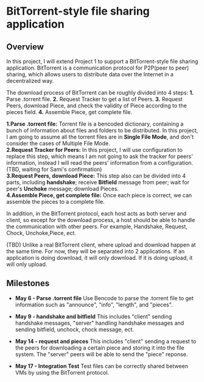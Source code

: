 # BitTorrent-style file sharing application
## Overview

In this project, I will extend Project 1 to support a BitTorrent-style file sharing application. BitTorrent is a communication protocol for P2P(peer to peer) sharing, which allows users to distribute data over the Internet in a decentralized way. 

The download process of BitTorrent can be roughly divided into 4 steps: **1.** Parse .torrent file. **2.** Request Tracker to get a list of Peers. **3.** Request Peers, download Piece, and check the validity of Piece according to the pieces field. **4.** Assemble Piece, get complete file. 


**1.Parse .torrent file:** Torrent file is a bencoded dictionary, containing a bunch of information about files and folders to be distributed. In this project, I am going to assume all the torrent files are in **Single File Mode**, and don't consider the cases of Multiple File Mode.  
**2.Request Tracker for Peers:**  In this project, I will use configuration to replace this step, which means I am not going to ask the tracker for peers' information, instead I will read the peers' information from a configuration. (TBD, waiting for Sami's confirmation)   
**3.Request Peers, download Piece:**  This step also can be divided into 4 parts, including **handshake**; receive **Bitfield** message from peer; wait for peer's **Unchoke** message; download Pieces.   
**4.Assemble Piece, get complete file:** Once each piece is correct, we can assemble the pieces to a complete file.

In addition, in the BitTorrent protocol, each host acts as both server and client, so except for the download process, a host should be able to handle the communication with other peers. For example, Handshake, Request, Chock, Unchoke,Piece, ect. 

(TBD) Unlike a real BitTorrent client, where upload and download happen at the same time. For now, they will be separated into 2 applications. If an application is doing download, it will only download. If it is doing upload, it will only upload.
## Milestones

- **May 6 - Parse .torrent file** Use Bencode to parse the .torrent file to get information such as "announce", "info", "length", and "pieces".  

- **May 9 - handshake and bitfield** This includes "client" sending handshake messages, "server" handling handshake messages and sending bitfield, unchock, chock message, ect. 

- **May 14 - request and pieces** This includes "client" sending a request to the peers for downloading a certain piece and storing it into the file system. The "server" peers will be able to send the "piece" reponse.

- **May 17 - Integration Test** Test files can be correctly shared between VMs by using the BitTorrent protocol.
